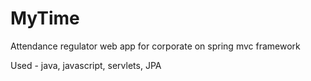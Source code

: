 # MyTime
Attendance regulator web app for corporate on spring mvc framework

Used - java, javascript, servlets, JPA
